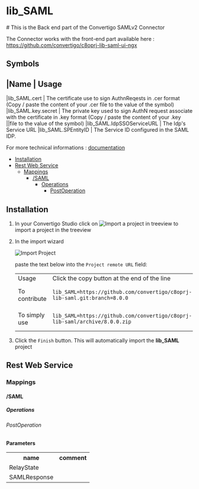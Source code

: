 


# lib_SAML

# This is the Back end part of the Convertigo SAMLv2 Connector

The Connector works with the front-end part available here :  https://github.com/convertigo/c8oprj-lib-saml-ui-ngx

## Symbols

|Name           			| Usage 
---------------------------------
|lib_SAML.cert				| The certificate use to sign AuthnReqests in .cer format (Copy / paste the content of your .cer file to the value of the symbol)
|lib_SAML.key.secret 		| The private key used to sign AuthN request associate with the certificate in .key format (Copy / paste the content of your .key ||file to the value of the symbol)
|lib_SAML.IdpSSOServiceURL  | The Idp's Service URL 
|lib_SAML.SPEntityID  		| The Service ID configured in the SAML IDP.





For more technical informations : [documentation](./project.md)

- [Installation](#installation)
- [Rest Web Service](#rest-web-service)
    - [Mappings](#mappings)
        - [/SAML](#saml)
            - [Operations](#operations)
                - [PostOperation](#postoperation)


## Installation

1. In your Convertigo Studio click on ![](https://github.com/convertigo/convertigo/blob/develop/eclipse-plugin-studio/icons/studio/project_import.gif?raw=true "Import a project in treeview") to import a project in the treeview
2. In the import wizard

   ![](https://github.com/convertigo/convertigo/blob/develop/eclipse-plugin-studio/tomcat/webapps/convertigo/templates/ftl/project_import_wzd.png?raw=true "Import Project")
   
   paste the text below into the `Project remote URL` field:
   <table>
     <tr><td>Usage</td><td>Click the copy button at the end of the line</td></tr>
     <tr><td>To contribute</td><td>

     ```
     lib_SAML=https://github.com/convertigo/c8oprj-lib-saml.git:branch=8.0.0
     ```
     </td></tr>
     <tr><td>To simply use</td><td>

     ```
     lib_SAML=https://github.com/convertigo/c8oprj-lib-saml/archive/8.0.0.zip
     ```
     </td></tr>
    </table>
3. Click the `Finish` button. This will automatically import the __lib_SAML__ project


## Rest Web Service

### Mappings

#### /SAML

##### Operations

###### PostOperation

**Parameters**

<table>
<tr>
<th>name</th><th>comment</th>
</tr>
<tr>
<td>RelayState</td><td></td>
</tr>
<tr>
<td>SAMLResponse</td><td></td>
</tr>
</table>



